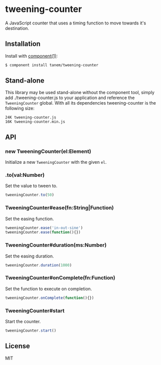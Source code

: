 # tweening-counter

A JavaScript counter that uses a timing function to move towards it's destination.

## Installation

Install with [component(1)](http://component.io):

```sh
$ component install tanem/tweening-counter
```

## Stand-alone

This library may be used stand-alone without the component tool, simply add ./tweening-counter.js to your application and reference the `TweeningCounter` global. With all its dependencies tweening-counter is the following size:

```
24K tweening-counter.js
16K tweening-counter.min.js
```

## API

### new TweeningCounter(el:Element)

Initialize a new `TweeningCounter` with the given `el`.

### .to(val:Number)

Set the value to tween to.

```js
tweeningCounter.to(50)
```

### TweeningCounter#ease(fn:String|Function)

Set the easing function.

```js
tweeningCounter.ease('in-out-sine')
tweeningCounter.ease(function(){})
```

### TweeningCounter#duration(ms:Number)

Set the easing duration.

```js
tweeningCounter.duration(1000)
```

### TweeningCounter#onComplete(fn:Function)

Set the function to execute on completion.

```js
tweeningCounter.onComplete(function(){})
```

### TweeningCounter#start

Start the counter.

```js
tweeningCounter.start()
```

## License

MIT